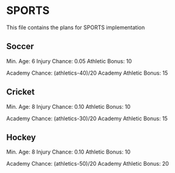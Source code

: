 # SPORTS
This file contains the plans for SPORTS implementation

## Soccer
Min. Age: 6
Injury Chance: 0.05
Athletic Bonus: 10

Academy Chance: (athletics-40)/20
Academy Athletic Bonus: 15

## Cricket
Min. Age: 8
Injury Chance: 0.10
Athletic Bonus: 10

Academy Chance: (athletics-30)/20
Academy Athletic Bonus: 15

## Hockey
Min. Age: 8
Injury Chance: 0.10
Athletic Bonus: 10

Academy Chance: (athletics-50)/20
Academy Athletic Bonus: 20